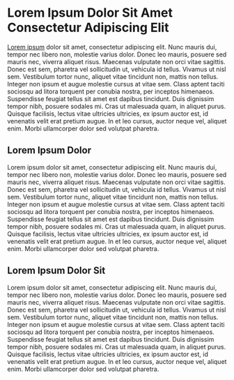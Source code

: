 # Lorem Ipsum Dolor Sit Amet Consectetur Adipiscing Elit

[Lorem ipsum](https://www.mixxerly.com) dolor sit amet, consectetur adipiscing elit. Nunc mauris dui, tempor nec libero non, molestie varius dolor. Donec leo mauris, posuere sed mauris nec, viverra aliquet risus. Maecenas vulputate non orci vitae sagittis. Donec est sem, pharetra vel sollicitudin ut, vehicula id tellus. Vivamus ut nisl sem. Vestibulum tortor nunc, aliquet vitae tincidunt non, mattis non tellus. Integer non ipsum et augue molestie cursus at vitae sem. Class aptent taciti sociosqu ad litora torquent per conubia nostra, per inceptos himenaeos. Suspendisse feugiat tellus sit amet est dapibus tincidunt. Duis dignissim tempor nibh, posuere sodales mi. Cras ut malesuada quam, in aliquet purus. Quisque facilisis, lectus vitae ultricies ultricies, ex ipsum auctor est, id venenatis velit erat pretium augue. In et leo cursus, auctor neque vel, aliquet enim. Morbi ullamcorper dolor sed volutpat pharetra.

[](https://1.bp.blogspot.com/-JX9j9-XTywI/YMTbZ06dNTI/AAAAAAAAAeI/p70aEBf4jnsDl-pFY-3yp2OCRXIXxIxugCLcBGAsYHQ/s0/19981.jpg)

## Lorem Ipsum Dolor

Lorem ipsum dolor sit amet, consectetur adipiscing elit. Nunc mauris dui, tempor nec libero non, molestie varius dolor. Donec leo mauris, posuere sed mauris nec, viverra aliquet risus. Maecenas vulputate non orci vitae sagittis. Donec est sem, pharetra vel sollicitudin ut, vehicula id tellus. Vivamus ut nisl sem. Vestibulum tortor nunc, aliquet vitae tincidunt non, mattis non tellus. Integer non ipsum et augue molestie cursus at vitae sem. Class aptent taciti sociosqu ad litora torquent per conubia nostra, per inceptos himenaeos. Suspendisse feugiat tellus sit amet est dapibus tincidunt. Duis dignissim tempor nibh, posuere sodales mi. Cras ut malesuada quam, in aliquet purus. Quisque facilisis, lectus vitae ultricies ultricies, ex ipsum auctor est, id venenatis velit erat pretium augue. In et leo cursus, auctor neque vel, aliquet enim. Morbi ullamcorper dolor sed volutpat pharetra.

## Lorem Ipsum Dolor Sit

Lorem ipsum dolor sit amet, consectetur adipiscing elit. Nunc mauris dui, tempor nec libero non, molestie varius dolor. Donec leo mauris, posuere sed mauris nec, viverra aliquet risus. Maecenas vulputate non orci vitae sagittis. Donec est sem, pharetra vel sollicitudin ut, vehicula id tellus. Vivamus ut nisl sem. Vestibulum tortor nunc, aliquet vitae tincidunt non, mattis non tellus. Integer non ipsum et augue molestie cursus at vitae sem. Class aptent taciti sociosqu ad litora torquent per conubia nostra, per inceptos himenaeos. Suspendisse feugiat tellus sit amet est dapibus tincidunt. Duis dignissim tempor nibh, posuere sodales mi. Cras ut malesuada quam, in aliquet purus. Quisque facilisis, lectus vitae ultricies ultricies, ex ipsum auctor est, id venenatis velit erat pretium augue. In et leo cursus, auctor neque vel, aliquet enim. Morbi ullamcorper dolor sed volutpat pharetra.
